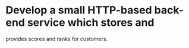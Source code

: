 # Develop a small HTTP-based back-end service which stores and
provides scores and ranks for customers.
